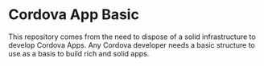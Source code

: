 Cordova App Basic
=================

This repository comes from the need to dispose of a solid infrastructure to develop Cordova Apps.
Any Cordova developer needs a basic structure to use as a basis to build rich and solid apps.
